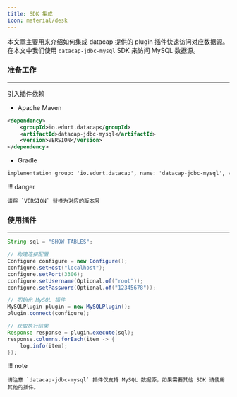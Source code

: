 ```yaml
---
title: SDK 集成
icon: material/desk
---
```


本文章主要用来介绍如何集成 datacap 提供的 plugin 插件快速访问对应数据源。在本文中我们使用 `datacap-jdbc-mysql` SDK 来访问 MySQL 数据源。

### 准备工作

---

引入插件依赖

- Apache Maven

```xml
<dependency>
    <groupId>io.edurt.datacap</groupId>
    <artifactId>datacap-jdbc-mysql</artifactId>
    <version>VERSION</version>
</dependency>
```

- Gradle

```xml
implementation group: 'io.edurt.datacap', name: 'datacap-jdbc-mysql', version: 'VERSION'
```

!!! danger

    请将 `VERSION` 替换为对应的版本号

### 使用插件

---

```java
String sql = "SHOW TABLES";

// 构建连接配置
Configure configure = new Configure();
configure.setHost("localhost");
configure.setPort(3306);
configure.setUsername(Optional.of("root"));
configure.setPassword(Optional.of("12345678"));

// 初始化 MySQL 插件
MySQLPlugin plugin = new MySQLPlugin();
plugin.connect(configure);

// 获取执行结果
Response response = plugin.execute(sql);
response.columns.forEach(item -> {
    log.info(item);
});
```

!!! note

    请注意 `datacap-jdbc-mysql` 插件仅支持 MySQL 数据源，如果需要其他 SDK 请使用其他的插件。
